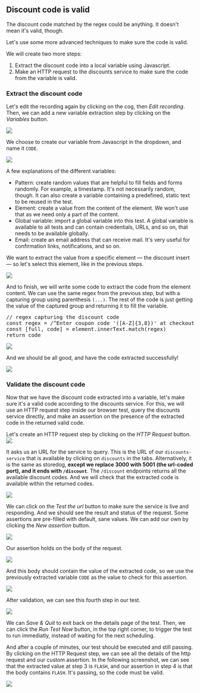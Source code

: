 
## Discount code is valid

The discount code matched by the regex could be anything. It doesn't mean it's valid, though.

Let's use some more advanced techniques to make sure the code is valid.

We will create two more steps:
1. Extract the discount code into a local variable using Javascript.
2. Make an HTTP request to the discounts service to make sure the code from the variable is valid.

### Extract the discount code

Let's edit the recording again by clicking on the cog, then _Edit recording_.
Then, we can add a new variable extraction step by clicking on the _Variables_ button.

![](assets/synthetics-elm-var-1.png)

We choose to create our variable from Javascript in the dropdown, and name it `CODE`.

![](assets/synthetics-elm-var-2.png)

A few explanations of the different variables:
- Pattern: create random values that are helpful to fill fields and forms randomly. For example, a timestamp. It's not necessarily random, though. It can also create a variable containing a predefined, static text to be reused in the test.
- Element: create a value from the content of the element. We won't use that as we need only a part of the content.
- Global variable: import a global variable into this test. A global variable is available to all tests and can contain credentials, URLs, and so on, that needs to be available globally.
- Email: create an email address that can receive mail. It's very useful for confirmation links, notifications, and so on.

We want to extract the value from a specific element — the discount insert — so let's select this element, like in the previous steps.

![](assets/synthetics-elm-var-3.png)

And to finish, we will write some code to extract the code from the element content.
We can use the same regex from the previous step, but with a capturing group using parenthesis `(...)`. The rest of the code is just getting the value of the captured group and returning it to fill the variable.
<pre class="hljs file javascript" data-target="clipboard">
// regex capturing the discount code
const regex = /^Enter coupon code '([A-Z]{3,8})' at checkout/
const [full, code] = element.innerText.match(regex)
return code
</pre>

![](assets/synthetics-elm-var-4.png)

And we should be all good, and have the code extracted successfully!

![](assets/synthetics-elm-var-5.png)


### Validate the discount code

Now that we have the discount code extracted into a variable, let's make sure it's a valid code according to the discounts service.
For this, we will use an HTTP request step inside our browser test, query the discounts service directly, and make an assertion on the presence of the extracted code in the returned valid code.

Let's create an HTTP request step by clicking on the _HTTP Request_ button.
![](assets/synthetics-elm-http-1.png)

It asks us an URL for the service to query.
This is the URL of our `discounts-service` that is available by clicking on `discounts` in the tabs.
Alternatively, it is the same as storedog, **except we replace 3000 with 5001 (the url-coded port), and it ends with `/discount`**.
The `/discount` endpoints returns all the available discount codes.
And we will check that the extracted code is available within the returned codes.

![](assets/synthetics-elm-http-2.png)

We can click on the _Test the url_ button to make sure the service is live and responding.
And we should see the result and status of the request.
Some assertions are pre-filled with default, sane values.
We can add our own by clicking the _New assertion_ button.

![](assets/synthetics-elm-http-3.png)

Our assertion holds on the body of the request.

![](assets/synthetics-elm-http-4.png)

And this body should contain the value of the extracted code, so we use the previously extracted variable `CODE` as the value to check for this assertion.

![](assets/synthetics-elm-http-5.png)

After validation, we can see this fourth step in our test.

![](assets/synthetics-elm-http-6.png)

We can _Save & Quit_ to exit back on the details page of the test.
Then, we can click the _Run Test Now_ button, in the top right corner, to trigger the test to run immediatly, instead of waiting for the next scheduling.

And after a couple of minutes, our test should be executed and still passing.
By clicking on the HTTP Request step, we can see all the details of the http request and our custom assertion.
In the following screenshot, we can see that the extracted value at step 3 is `FLASH`, and our assertion in step 4 is that the body contains `FLASH`. It's passing, so the code must be valid.

![](assets/synthetics-elm-http-7.png)